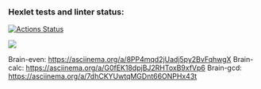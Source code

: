 ### Hexlet tests and linter status:
[![Actions Status](https://github.com/KaatiPuola/python-project-49/actions/workflows/hexlet-check.yml/badge.svg)](https://github.com/KaatiPuola/python-project-49/actions)

<a href="https://codeclimate.com/github/KaatiPuola/python-project-49/maintainability"><img src="https://api.codeclimate.com/v1/badges/3116ca15b6d7128324f2/maintainability" /></a>

Brain-even: https://asciinema.org/a/8PP4mqd2jUadj5py2BvFqhwgX
Brain-calc: https://asciinema.org/a/G0fEK18dpjBJ2RHToxB9xfVp6
Brain-gcd: https://asciinema.org/a/7dhCKYUwtqMGDnt66ONPHx43t
